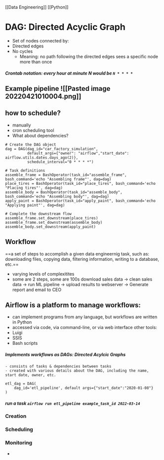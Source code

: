 [[Data Engineering]] [[Python]]
# DAG: Directed Acyclic Graph
- Set of nodes connected by:
- Directed edges
- No cycles 
  - Meaning: no path following the directed edges sees a specific node more than once

##### Crontab notation: every hour at minute N would be `N * * * *`

## Example pipeline ![[Pasted image 20220421010004.png]]
## how to schedule?
- manually
- cron scheduling tool
- What about dependencies?
```
# Create the DAG object
dag = DAG(dag_id="car_factory_simulation",
          default_args={"owner": "airflow","start_date": airflow.utils.dates.days_ago(2)},
          schedule_interval="0 * * * *")

# Task definitions
assemble_frame = BashOperator(task_id="assemble_frame", bash_command='echo "Assembling frame"', dag=dag)
place_tires = BashOperator(task_id="place_tires", bash_command='echo "Placing tires"', dag=dag)
assemble_body = BashOperator(task_id="assemble_body", bash_command='echo "Assembling body"', dag=dag)
apply_paint = BashOperator(task_id="apply_paint", bash_command='echo "Applying paint"', dag=dag)

# Complete the downstream flow
assemble_frame.set_downstream(place_tires)
assemble_frame.set_downstream(assemble_body)
assemble_body.set_downstream(apply_paint)
```

## Workflow
==a set of steps to accomplish a given data engineernig task, such as: downloading files, copying data, filtering information, writing to a database, etc.==
- varying levels of complexitites
- some are 2 steps, some are 100s
download sales data -> clean sales data -> run ML pipeline -> upload results to webserver -> Generate report and email to CEO


## Airflow is a platform to manage workflows:
- can implement programs from any language, but workflows are written in Python
- accessed via code, via command-line, or via web interface
other tools:
- Luigi
- SSIS
- Bash scripts
##### **Implements workflows as DAGs: Directed Acylcic Graphs**
    - consists of tasks & dependencies between tasks
    - created with various details about the DAG, including the name, start date, owner, etc.
```
etl_dag = DAG(
    dag_id='etl_pipeline', default args={"start_date":"2020-01-08"}
)
```
##### run a task `airflow run etl_pipeline example_task_id 2022-03-14`
### Creation

### Scheduling
### Monitoring
- 
